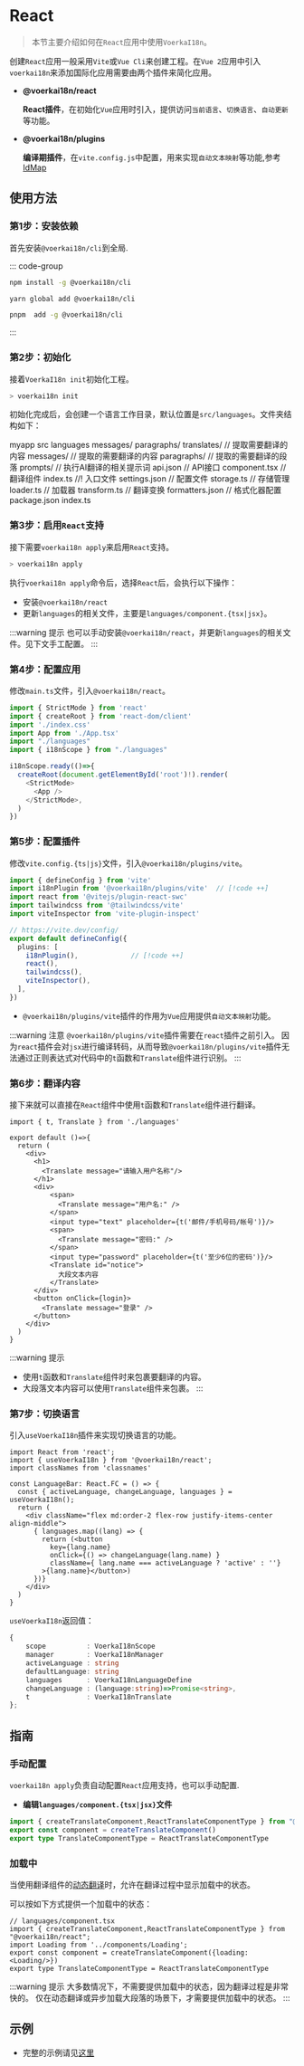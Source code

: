 # React

> 本节主要介绍如何在`React`应用中使用`VoerkaI18n`。

创建`React`应用一般采用`Vite`或`Vue Cli`来创建工程。在`Vue 2`应用中引入`voerkai18n`来添加国际化应用需要由两个插件来简化应用。

- **@voerkai18n/react**

  **React插件**，在初始化`Vue`应用时引入，提供访问`当前语言`、`切换语言`、`自动更新`等功能。

- **@voerkai18n/plugins**

  **编译期插件**，在`vite.config.js`中配置，用来实现`自动文本映射`等功能,参考[IdMap](../advanced/idMap)

## 使用方法

### 第1步：安装依赖

首先安装`@voerkai18n/cli`到全局.

::: code-group

```bash [npm]
npm install -g @voerkai18n/cli
```

```bash [yarn]
yarn global add @voerkai18n/cli
```
```bash [pnpm]
pnpm  add -g @voerkai18n/cli
```
:::

### 第2步：初始化

接着`VoerkaI18n init`初始化工程。

```bash
> voerkai18n init
```
初始化完成后，会创建一个语言工作目录，默认位置是`src/languages`。文件夹结构如下：

<lite-tree>
myapp
    src
        languages
            messages/             
            paragraphs/             
            translates/             // 提取需要翻译的内容
              messages/             // 提取的需要翻译的内容                
              paragraphs/           // 提取的需要翻译的段落
            prompts/                // 执行AI翻译的相关提示词
            api.json                // API接口
            component.tsx           // 翻译组件
            index.ts                //! 入口文件       
            settings.json           // 配置文件
            storage.ts              // 存储管理
            loader.ts               // 加载器
            transform.ts            // 翻译变换
            formatters.json         // 格式化器配置            
    package.json
    index.ts    
</lite-tree>


### 第3步：启用`React`支持

接下需要`voerkai18n apply`来启用`React`支持。

```bash
> voerkai18n apply
```

执行`voerkai18n apply`命令后，选择`React`后，会执行以下操作：

- 安装`@voerkai18n/react`
- 更新`languages`的相关文件，主要是`languages/component.{tsx|jsx}`。

:::warning 提示
也可以手动安装`@voerkai18n/react`，并更新`languages`的相关文件。见下文手工配置。
:::

### 第4步：配置应用

修改`main.ts`文件，引入`@voerkai18n/react`。

```ts {5-6,8,14}
import { StrictMode } from 'react'
import { createRoot } from 'react-dom/client'
import './index.css'
import App from './App.tsx' 
import "./languages"   
import { i18nScope } from "./languages"

i18nScope.ready(()=>{
  createRoot(document.getElementById('root')!).render(
    <StrictMode>
      <App />
    </StrictMode>,
  )
})

```

### 第5步：配置插件

修改`vite.config.{ts|js}`文件，引入`@voerkai18n/plugins/vite`。

```ts
import { defineConfig } from 'vite'
import i18nPlugin from '@voerkai18n/plugins/vite'  // [!code ++]
import react from '@vitejs/plugin-react-swc'
import tailwindcss from '@tailwindcss/vite'
import viteInspector from 'vite-plugin-inspect'

// https://vite.dev/config/
export default defineConfig({
  plugins: [
    i18nPlugin(),             // [!code ++]
    react(),    
    tailwindcss(),
    viteInspector(),    
  ],
})
```      

- `@voerkai18n/plugins/vite`插件的作用为`Vue`应用提供`自动文本映射`功能。

:::warning 注意
`@voerkai18n/plugins/vite`插件需要在`react`插件之前引入。
因为`react`插件会对`jsx`进行编译转码，从而导致`@voerkai18n/plugins/vite`插件无法通过正则表达式对代码中的`t`函数和`Translate`组件进行识别。
:::

### 第6步：翻译内容

接下来就可以直接在`React`组件中使用`t`函数和`Translate`组件进行翻译。

```tsx
import { t, Translate } from './languages'

export default ()=>{
  return (
    <div>
      <h1>
        <Translate message="请输入用户名称"/>
      </h1>
      <div>
          <span>
            <Translate message="用户名:" />
          </span>
          <input type="text" placeholder={t('邮件/手机号码/帐号')}/>
          <span>
            <Translate message="密码:" />
          </span>
          <input type="password" placeholder={t('至少6位的密码')}/>            
          <Translate id="notice">
            大段文本内容
          </Translate>
      </div>            
      <button onClick={login}>
        <Translate message="登录" />
      </button>
    </div>
  )
}
```

:::warning 提示
- 使用`t`函数和`Translate`组件时来包裹要翻译的内容。
- 大段落文本内容可以使用`Translate`组件来包裹。 
:::

### 第7步：切换语言

引入`useVoerkaI18n`插件来实现切换语言的功能。

```tsx
import React from 'react'; 
import { useVoerkaI18n } from '@voerkai18n/react';
import classNames from 'classnames'

const LanguageBar: React.FC = () => {
  const { activeLanguage, changeLanguage, languages } = useVoerkaI18n();
  return (
    <div className="flex md:order-2 flex-row justify-items-center align-middle">
      { languages.map((lang) => {
        return (<button 
          key={lang.name} 
          onClick={() => changeLanguage(lang.name) } 
          className={ lang.name === activeLanguage ? 'active' : ''}
        >{lang.name}</button>)
      })}
    </div>
  )
}

```

`useVoerkaI18n`返回值：

```ts
{
    scope          : VoerkaI18nScope
    manager        : VoerkaI18nManager
    activeLanguage : string
    defaultLanguage: string
    languages      : VoerkaI18nLanguageDefine
    changeLanguage : (language:string)=>Promise<string>,
    t              : VoerkaI18nTranslate
};
```

## 指南

### 手动配置

`voerkai18n apply`负责自动配置`React`应用支持，也可以手动配置.

- **编辑`languages/component.{tsx|jsx}`文件**

```ts
import { createTranslateComponent,ReactTranslateComponentType } from "@voerkai18n/react";
export const component = createTranslateComponent()
export type TranslateComponentType = ReactTranslateComponentType
```

### 加载中

当使用翻译组件的[动态翻译](../use/translate)时，允许在翻译过程中显示加载中的状态。

可以按如下方式提供一个加载中的状态：

```tsx
// languages/component.tsx
import { createTranslateComponent,ReactTranslateComponentType } from "@voerkai18n/react";
import Loading from '../components/Loading';
export const component = createTranslateComponent({loading:<Loading/>})
export type TranslateComponentType = ReactTranslateComponentType
```

:::warning 提示
大多数情况下，不需要提供加载中的状态，因为翻译过程是非常快的。
仅在动态翻译或异步加载大段落的场景下，才需要提供加载中的状态。
:::
 

## 示例

- 完整的示例请见[这里](https://github.com/zhangfisher/voerka-i18n/tree/master/examples/react)

